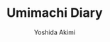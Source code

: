 ---
layout: post
title:  Umimachi Diary
author: Yoshida Akimi
outcome: Current
imgPath: umimachi.png
href: https://mangadex.org/title/cfab99f3-4ac5-4ef9-b833-b126b958562e/seaside-town-diary
---